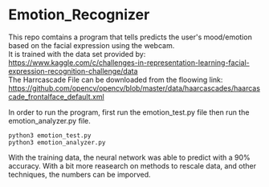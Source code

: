 # Emotion_Recognizer

This repo comtains a program that tells predicts the user's mood/emotion based on the facial expression using the webcam.
<br>
It is trained with the data set provided by: 
<br>https://www.kaggle.com/c/challenges-in-representation-learning-facial-expression-recognition-challenge/data
<br>
The Harrcascade File can be downloaded from the floowing link:
<br>https://github.com/opencv/opencv/blob/master/data/haarcascades/haarcascade_frontalface_default.xml

In order to run the program, first run the emotion_test.py file then run the emotion_analyzer.py file.

```
python3 emotion_test.py 
python3 emotion_analyzer.py
```

With the training data, the neural network was able to predict with a 90% accuracy. With a bit more reasearch on methods to rescale data, and other techniques, the numbers can be imporved.
